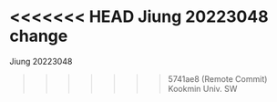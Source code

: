 <<<<<<< HEAD
Jiung	20223048 change
=======
Jiung	20223048 
>>>>>>> 5741ae8 (Remote Commit)
Kookmin Univ. SW
